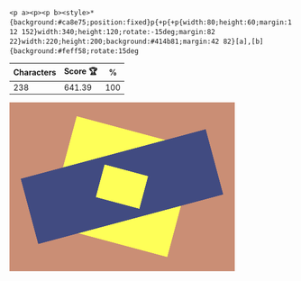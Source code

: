`<p a><p><p b><style>*{background:#ca8e75;position:fixed}p{+p{+p{width:80;height:60;margin:112 152}width:340;height:120;rotate:-15deg;margin:82 22}width:220;height:200;background:#414b81;margin:42 82}[a],[b]{background:#feff58;rotate:15deg`

| Characters | Score 🏆 | %   |
| ---------- | -------- | --- |
| 238        | 641.39   | 100 |

![](/2025/Sep2025/05/20250905.png)
